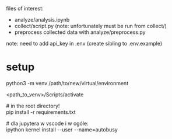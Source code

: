files of interest:

- analyze/analysis.ipynb
- collect/script.py (note: unfortunately must be run from collect/)
- preprocess collected data with analyze/preprocess.py

note: need to add api_key in .env (create sibling to .env.example)

# setup

python3 -m venv /path/to/new/virtual/environment

<path_to_venv>/Scripts/activate

\# in the root directory!  
pip install -r requirements.txt

\# dla jupytera w vscode i w ogóle:  
ipython kernel install --user --name=autobusy
